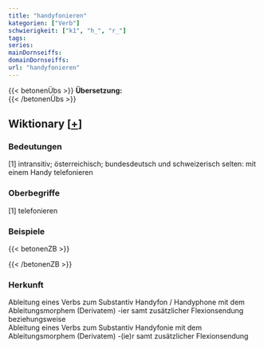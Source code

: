```yaml
---
title: "handyfonieren"
kategorien: ["Verb"]
schwierigkeit: ["k1", "h_", "r_"]
tags:
series:
mainDornseiffs:
domainDornseiffs:
url: "handyfonieren"
---
```


{{< betonenÜbs >}}
**Übersetzung:**  
{{< /betonenÜbs >}}

## Wiktionary [[+](https://de.wiktionary.org/wiki/handyfonieren)]

### Bedeutungen
[1] intransitiv; österreichisch; bundesdeutsch und schweizerisch selten: mit einem Handy telefonieren  

### Oberbegriffe
[1] telefonieren  

### Beispiele
{{< betonenZB >}}

{{< /betonenZB >}}
### Herkunft
Ableitung eines Verbs zum Substantiv Handyfon / Handyphone mit dem Ableitungsmorphem (Derivatem) -ier samt zusätzlicher Flexionsendung  
beziehungsweise  
Ableitung eines Verbs zum Substantiv Handyfonie mit dem Ableitungsmorphem (Derivatem) -(ie)r samt zusätzlicher Flexionsendung  


